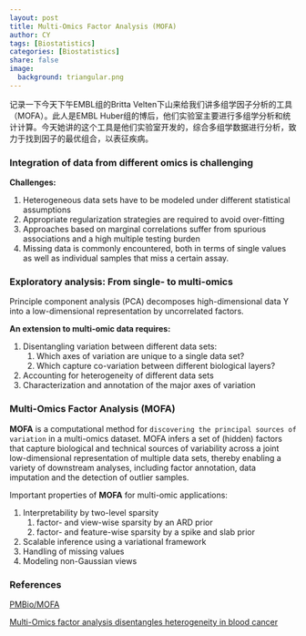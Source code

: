 ```yaml
---
layout: post
title: Multi-Omics Factor Analysis (MOFA)
author: CY
tags: [Biostatistics]
categories: [Biostatistics]
share: false
image:
  background: triangular.png 
---
```




记录一下今天下午EMBL组的Britta Velten下山来给我们讲多组学因子分析的工具（MOFA）。此人是EMBL Huber组的博后，他们实验室主要进行多组学分析和统计计算。今天她讲的这个工具是他们实验室开发的，综合多组学数据进行分析，致力于找到因子的最优组合，以表征疾病。



### Integration of data from different omics is challenging

**Challenges:** 

1. Heterogeneous data sets have to be modeled under different statistical assumptions
2. Appropriate regularization strategies are required to avoid over-fitting
3. Approaches based on marginal correlations suffer from spurious associations and a high multiple testing burden
4. Missing data is commonly encountered, both in terms of single values as well as individual samples that miss a certain assay.



### Exploratory analysis: From single- to multi-omics

Principle component analysis (PCA) decomposes high-dimensional data Y into a low-dimensional representation by uncorrelated factors.

**An extension to multi-omic data requires:**

1. Disentangling variation between different data sets:
   1. Which axes of variation are unique to a single data set?
   2. Which capture co-variation between different biological layers?
2. Accounting for heterogeneity of different data sets
3. Characterization and annotation of the major axes of variation



### Multi-Omics Factor Analysis (MOFA)

**MOFA** is a computational method for `discovering the principal sources of variation` in a multi-omics dataset. MOFA infers a set of (hidden) factors that capture biological and technical sources of variability across a joint low-dimensional representation of multiple data sets, thereby enabling a variety of downstream analyses, including factor annotation, data imputation and the detection of outlier samples. 



Important properties of **MOFA** for multi-omic applications:

1. Interpretability by two-level sparsity                    
   1. factor- and view-wise sparsity by an ARD prior                       
   2. factor- and feature-wise sparsity by a spike and slab prior            
2. Scalable inference using a variational framework                     
3. Handling of missing values                          
4. Modeling non-Gaussian views                     



###  References

[PMBio/MOFA](https://github.com/PMBio/MOFA)

[Multi-Omics factor analysis disentangles heterogeneity in blood cancer](https://www.biorxiv.org/content/early/2017/11/10/217554.full.pdf+html)